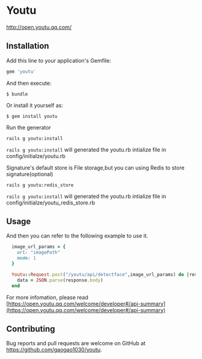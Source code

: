 # Youtu

http://open.youtu.qq.com/

## Installation

Add this line to your application's Gemfile:

```ruby
gem 'youtu'
```

And then execute:

    $ bundle

Or install it yourself as:

    $ gem install youtu

Run the generator
    
    rails g youtu:install

`rails g youtu:install` will generated the youtu.rb intialize file in config/initialze/youtu.rb


Signature's default store is File storage,but you can using Redis to store signature(optional)
  
    rails g youtu:redis_store

`rails g youtu:install` will generated the youtu.rb intialize file in config/initialze/youtu_redis_store.rb


## Usage

And then you can refer to the following example to use it.
```ruby
  image_url_params = {
    url: "imagePath"
    mode: 1
  }

  Youtu::Request.post("/youtu/api/detectface",image_url_params) do |response,request,result|
    data = JSON.parse(response.body)
  end
```

For more infomation, please read [https://open.youtu.qq.com/welcome/developer#/api-summary](https://open.youtu.qq.com/welcome/developer#/api-summary)


## Contributing

Bug reports and pull requests are welcome on GitHub at https://github.com/gaogao1030/youtu.

